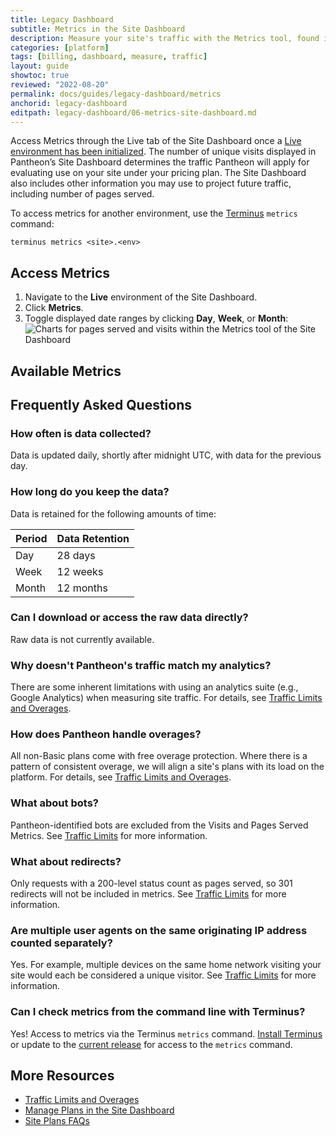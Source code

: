 ```yaml
---
title: Legacy Dashboard
subtitle: Metrics in the Site Dashboard
description: Measure your site's traffic with the Metrics tool, found in the Live environment of the Site Dashboard.
categories: [platform]
tags: [billing, dashboard, measure, traffic]
layout: guide
showtoc: true
reviewed: "2022-08-20"
permalink: docs/guides/legacy-dashboard/metrics
anchorid: legacy-dashboard
editpath: legacy-dashboard/06-metrics-site-dashboard.md
---
```


Access Metrics through the Live tab of the Site Dashboard once a [Live environment has been initialized](/guides/quickstart/create-test-live). The number of unique visits displayed in Pantheon’s Site Dashboard determines the traffic Pantheon will apply for evaluating use on your site under your pricing plan. The Site Dashboard also includes other information you may use to project future traffic, including number of pages served.

To access metrics for another environment, use the [Terminus](/terminus) `metrics` command:

```bash{promptUser: user}
terminus metrics <site>.<env>
```

## Access Metrics

1. Navigate to the **<span class="glyphicons glyphicons-cardio"></span> Live** environment of the Site Dashboard.
1. Click **<span class="glyphicons glyphicons-charts"></span> Metrics**.
1. Toggle displayed date ranges by clicking **Day**, **Week**, or **Month**:
  ![Charts for pages served and visits within the Metrics tool of the Site Dashboard](../images/dashboard/metrics-graphs.png)

## Available Metrics

<Partial file="traffic-dl.md" />

## Frequently Asked Questions

### How often is data collected?

Data is updated daily, shortly after midnight UTC, with data for the previous day.

### How long do you keep the data?

Data is retained for the following amounts of time:

| Period  | Data Retention |
| ------- | -------------- |
| Day     | 28 days        |
| Week    | 12 weeks       |
| Month   | 12 months      |

### Can I download or access the raw data directly?

Raw data is not currently available.

### Why doesn't Pantheon's traffic match my analytics?

There are some inherent limitations with using an analytics suite (e.g., Google Analytics) when measuring site traffic. For details, see [Traffic Limits and Overages](/traffic-limits#why-doesnt-pantheons-traffic-match-my-analytics).

### How does Pantheon handle overages?

All non-Basic plans come with free overage protection. Where there is a pattern of consistent overage, we will align a site's plans with its load on the platform. For details, see [Traffic Limits and Overages](/traffic-limits).

### What about bots?

Pantheon-identified bots are excluded from the Visits and Pages Served Metrics. See [Traffic Limits](/traffic-limits#traffic-metrics) for more information.

### What about redirects?

Only requests with a 200-level status count as pages served, so 301 redirects will not be included in metrics. See [Traffic Limits](/traffic-limits#traffic-metrics) for more information.

### Are multiple user agents on the same originating IP address counted separately?

Yes. For example, multiple devices on the same home network visiting your site would each be considered a unique visitor. See [Traffic Limits](/traffic-limits#traffic-metrics) for more information.

### Can I check metrics from the command line with Terminus?

Yes! Access to metrics via the Terminus `metrics` command. [Install Terminus](/terminus/install) or update to the [current release](/terminus/updates#updates) for access to the `metrics` command.

## More Resources

- [Traffic Limits and Overages](/traffic-limits)
- [Manage Plans in the Site Dashboard](/guides/legacy-dashboard/plan-dashboard)
- [Site Plans FAQs](/site-plans-faq)